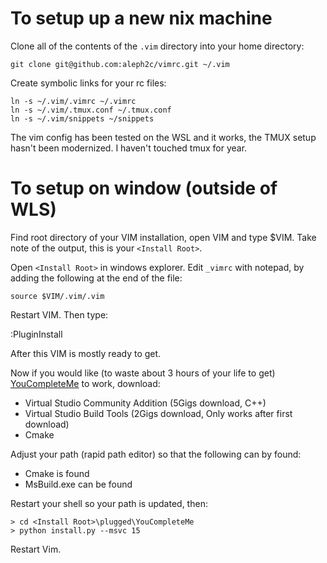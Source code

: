 # To setup up a new nix machine
Clone all of the contents of the `.vim` directory into your home directory:

    git clone git@github.com:aleph2c/vimrc.git ~/.vim

Create symbolic links for your rc files:

    ln -s ~/.vim/.vimrc ~/.vimrc
    ln -s ~/.vim/.tmux.conf ~/.tmux.conf
    ln -s ~/.vim/snippets ~/snippets

The vim config has been tested on the WSL and it works, the TMUX setup hasn't
been modernized.  I haven't touched tmux for year.


# To setup on window (outside of WLS)
Find root directory of your VIM installation, open VIM and type $VIM.  Take note
of the output, this is your `<Install Root>`.

Open `<Install Root>` in windows explorer.  Edit `_vimrc` with notepad, by
adding the following at the end of the file:

    source $VIM/.vim/.vim

Restart VIM.  Then type:

:PluginInstall 

After this VIM is mostly ready to get.

Now if you would like (to waste about 3 hours of your life to get)
[YouCompleteMe](https://github.com/Valloric/YouCompleteMe) to work, download:

 * Virtual Studio Community Addition (5Gigs download, C++)
 * Virtual Studio Build Tools        (2Gigs download, Only works after first download)
 * Cmake

Adjust your path (rapid path editor) so that the following can by found:

 * Cmake is found
 * MsBuild.exe can be found

Restart your shell so your path is updated, then:

    > cd <Install Root>\plugged\YouCompleteMe
    > python install.py --msvc 15

Restart Vim.
